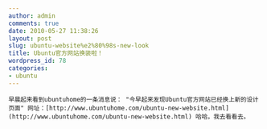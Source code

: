 ```yaml
---
author: admin
comments: true
date: 2010-05-27 11:38:26
layout: post
slug: ubuntu-website%e2%80%98s-new-look
title: Ubuntu官方网站换装啦！
wordpress_id: 78
categories:
- ubuntu
---
```


	早晨起来看到ubuntuhome的一条消息说： "今早起来发现Ubuntu官方网站已经换上新的设计页面" 网址：[http://www.ubuntuhome.com/ubuntu-new-website.html](http://www.ubuntuhome.com/ubuntu-new-website.html) 哈哈，我去看看去。

